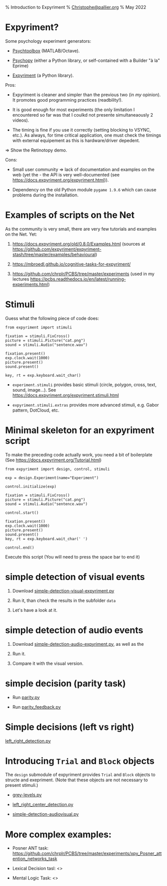 % Introduction to Expyriment
% Christophe@pallier.org
% May 2022

# Expyriment?

Some psychology experiment generators:

* [Psychtoolbox](http://psychtoolbox.org) (MATLAB/Octave). 
   
* [Psychopy](https://www.psychopy.org)  (either a Python library, or self-contained with a Builder "à la" Eprime)

* [Expyriment](https://www.expyriment.org) (a Python library). 


Pros:

- Expyriment is cleaner and simpler than the previous two (in _my_ opinion). It promotes good programming practices (readbility!).

- It is good enough for most experiments (the only limitation I encountered so far was that I coulkd not presente simultaneaously 2 videos).

- The timing is fine if you use it correctly (setting blocking to VSYNC, etc.). As always, for time critical application, one must check the timings with external equipement as this is hardware/driver depedent.

=> Show the Retinotopy demo.

Cons:

* Small user community => lack of documentation and examples on the web (yet the - the API is very well-documented (see  <https://docs.expyriment.org/expyriment.html>)).

* Dependency on the old Python module `pygame 1.9.6` which can cause problems during the installation.



# Examples of scripts on the Net

As the community is very small, there are very few tutorials and examples on the Net. Yet:

1. <https://docs.expyriment.org/old/0.8.0/Examples.html> (sources at <https://github.com/expyriment/expyriment-stash/tree/master/examples/behavioural>)

2. <https://mbroedl.github.io/cognitive-tasks-for-expyriment/>

3. <https://github.com/chrplr/PCBS/tree/master/experiments>  (used in my lectures <https://pcbs.readthedocs.io/en/latest/running-experiments.html>)





# Stimuli

Guess what the following piece of code does:

```
from expyriment import stimuli

fixation = stimuli.FixCross()
picture = stimuli.Picture("cat.png")
sound = stimuli.Audio("sentence.wav")

fixation.present()
exp.clock.wait(1000)
picture.present()
sound.present()

key, rt = exp.keyboard.wait_char()
```


* `experiment.stimuli` provides basic stimuli (circle, polygon, cross, text, sound, image...). See <https://docs.expyriment.org/expyriment.stimuli.html>

* `expyriment.stimuli.extras` provides more advanced stimuli, e.g. Gabor pattern, DotCloud, etc.


# Minimal skeleton for an expyriment script 

To make the preceding code actually work, you need a bit of boilerplate (See <https://docs.expyriment.org/Tutorial.html>)

```
from expyriment import design, control, stimuli

exp = design.Experiment(name="Experiment")

control.initialize(exp)

fixation = stimuli.FixCross()
picture = stimuli.Picture("cat.png")
sound = stimuli.Audio("sentence.wav")

control.start()

fixation.present()
exp.clock.wait(1000)
picture.present()
sound.present()
key, rt = exp.keyboard.wait_char(' ')

control.end()
```

Execute this script (You will need to press the space bar to end it)


# simple detection of visual events


1. Download [simple-detection-visual-expyriment.py](https://github.com/chrplr/PCBS/blob/master/experiments/xpy_simple_reaction_times/simple-detection-visual-expyriment.py)

2. Run it, than check the results in the subfolder `data`

3. Let's have a look at it.

# simple detection of audio events

1. Download [simple-detection-audio-expyriment.py](https://github.com/chrplr/PCBS/blob/master/experiments/xpy_simple_reaction_times/simple-detection-audio-expyriment.py), as well as the 

2. Run it.

3. Compare it with the visual version.


# simple decision (parity task)

* Run [parity.py](https://github.com/chrplr/PCBS/blob/master/experiments/xpy_parity_decision/parity.py)

* Run [parity_feedback.py](https://github.com/chrplr/PCBS/blob/master/experiments/xpy_parity_decision/parity_feedback.py)


# Simple decisions (left vs right)

[left_right_detection.py](https://github.com/chrplr/PCBS/blob/master/experiments/xpy_left_right_detection_task/left_right_detection.py)

# Introducing `Trial` and `Block` objects

The `design` submodule of expyriment provides `Trial` and `Block` objects to structe and exepriment. (Note that these objects are not necessary to present stimuli.)

* [grey-levels.py](https://github.com/chrplr/PCBS/blob/master/experiments/xpy_simple_reaction_times/grey-levels.py)

* [left_right_center_detection.py](https://github.com/chrplr/PCBS/blob/master/experiments/xpy_left_right_detection_task/left_right_center_detection.py)

* [simple-detection-audiovisual.py](https://github.com/chrplr/PCBS/blob/master/experiments/xpy_simple_reaction_times/simple-detection-audiovisual.py)

# More complex examples:


* Posner ANT task: <https://github.com/chrplr/PCBS/tree/master/experiments/xpy_Posner_attention_networks_task>

* Lexical Decision tasl: <>

* Mental Logic Task: <>

